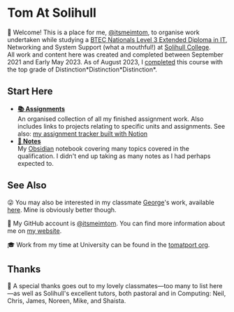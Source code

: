 # Tom At Solihull
👋 Welcome! This is a place for me, [@itsmeimtom](https://github.com/itsmeimtom), to organise work undertaken while studying a [BTEC Nationals Level 3 Extended Diploma in IT](https://qualifications.pearson.com/en/qualifications/btec-nationals/it-2010.html), Networking and System Support (what a mouthful!) at [Solihull College](https://solihull.ac.uk).  
All work and content here was created and completed between September 2021 and Early May 2023. As of August 2023, I [completed](https://www.linkedin.com/posts/activity-7094610708809531392-QxMc) this course with the top grade of Distinction\*Distinction\*Distinction\*.

## Start Here
- [**📚 Assignments**](https://github.com/tomatsolihull/assignments)  
   An organised collection of all my finished assignment work. Also includes links to projects relating to specific units and assignments. See also: [my assignment tracker built with Notion](https://github.com/tomatsolihull/notion-assignment-tracker/blob/master/README.md)
- [**📝 Notes**](https://github.com/tomatsolihull/notes)  
   My [Obsidian](https://obsidian.md/) notebook covering many topics covered in the qualification. I didn't end up taking as many notes as I had perhaps expected to.

## See Also
😜 You may also be interested in my classmate [George](https://github.com/gxorge)'s work, available [here](https://github.com/georgeatsolihull). Mine is obviously better though.

👤 My GitHub account is [@itsmeimtom](https://github.com/itsmeimtom). You can find more information about me on [my website](https://thomasr.me).

🎓 Work from my time at University can be found in the [tomatport org](https://github.com/tomatport).

## Thanks
🙏 A special thanks goes out to my lovely classmates—too many to list here—as well as Solihull's excellent tutors, both pastoral and in Computing: Neil, Chris, James, Noreen, Mike, and Shaista.
